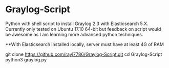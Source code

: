 # Graylog-Script
Python with shell script to install Graylog 2.3 with Elasticsearch 5.X. Currently only tested on Ubuntu 17.10 64-bit but feedback on script would be awesome as I am learning more advanced python techniques.


**With Elasticsearch installed locally, server must have at least 4G of RAM

git clone https://github.com/rayl7786/Graylog-Script.git
cd Graylog-Script
python3 graylog.py

